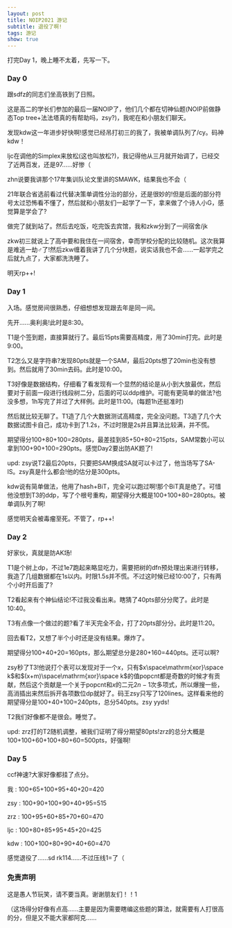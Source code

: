 ```yaml
---
layout: post
title: NOIP2021 游记
subtitle: 退役了啊!
tags: 游记
show: true
---
```


打完Day 1，晚上睡不太着，先写一下。

### Day 0

跟sdfz的同志们坐高铁到了日照。

这是高二的学长们参加的最后一届NOIP了，他们几个都在切神仙题(NOIP前做静态Top tree+法法塔真的有帮助吗，zsy?)，我呢在和小朋友们聊天。

发现kdw这一年进步好快啊!感觉已经吊打初三的我了，我被单调队列了/cy。码神kdw！

ljc在调他的Simplex来放松(这也叫放松?)，我记得他从三月就开始调了，已经交了近两百发，还是97......好惨（

zhn说要我讲那个17年集训队论文里讲的SMAWK，结果我也不会（

21年联合省选前看过代替决策单调性分治的部分，还是很妙的!但是后面的部分符号太过恐怖看不懂了，然后就和小朋友们一起学了一下，拿来做了个诗人小G，感觉算是学会了?

做完了就到站了。然后去吃饭，吃完饭去宾馆，我和zkw分到了一间宿舍/jk

zkw初三就说上了高中要和我住在一间宿舍，幸而学校分配的比较随机。这次我算是难逃一劫♂了!然后zkw缠着我讲了几个分块题，说实话我也不会......一起学完之后就九点了，大家都洗洗睡了。

明天rp++!

### Day 1

入场。感觉房间很熟悉，仔细想想发现跟去年是同一间。

先开......奥利奥!此时是8:30。

T1是个签到题，直接算就行了。最后15pts需要高精度，用了30min打完。此时是9:00。

T2怎么又是字符串?发现80pts就是一个SAM，最后20pts想了20min也没有想到。然后就用了30min去码。此时是10:00。

T3好像是数据结构，仔细看了看发现有一个显然的结论是从小到大放最优，然后要对于前面一段进行线段树二分，后面的可以ddp维护。可能有更简单的做法?也没多想，1h写完了并过了大样例。此时是11:00。(每题1h还挺准时)

然后就比较无聊了。T1造了几个大数据测试高精度，完全没问题。T3造了几个大数据试图卡自己，成功卡到了1.2s，不过时限是2s并且算法比较满，并不慌。

期望得分100+80+100=280pts，最差挂到85+50+80=215pts，SAM常数小可以拿到100+90+100=290pts。感觉Day2要出防AK题了!

upd: zsy说T2最后20pts，只要把SAM换成SA就可以卡过了，他当场写了SA-IS。zsy真是什么都会!他的估分是300pts。

kdw说有简单做法，他用了hash+BiT，完全可以跑过啊!那个BiT真是绝了。可惜他没想到T3的ddp，写了个根号重构，期望得分大概是100+100+80=280pts。被单调队列了啊!

感觉明天会被毒瘤至死。不管了，rp++!

### Day 2

好家伙，真就是防AK场!

T1是个树上dp，不过1e7跑起来略显吃力，需要把树的dfn预处理出来进行转移，我造了几组数据都在1s以内。时限1.5s并不慌。不过这时候已经10:00了，只有两个小时开后面了?

T2看起来有个神仙结论!不过我没看出来。瞎猜了40pts部分分爬了。此时是10:40。

T3有点像一个做过的题?看了半天完全不会，打了20pts部分分。此时是11:20。

回去看T2，又想了半个小时还是没有结果。爆炸了。

期望得分100+40+20=160pts，那么期望总分是280+160=440pts。还可以啊?

zsy秒了T3!他说打个表可以发现对于一个$x$，只有$x\space\mathrm{xor}\space k$和$(x+m)\space\mathrm{xor}\space k$的值$\mathrm{popcnt}$都是奇数的时候才有贡献，然后这个贡献是一个关于$\mathrm{popcnt}$和$x$的二元$2n-1$次多项式，所以爆搜一些，高消插出来然后拆开各项数位dp就好了。码王zsy只写了120lines。这样看来他的期望得分是100+40+100=240pts，总分540pts。zsy yyds!

T2我们好像都不是很会。睡觉了。

upd: zrz打的T2随机调整，被我们证明了得分期望80pts!zrz的总分大概是100+100+60+100+80+60=500pts，好强啊!

### Day 5

ccf神速?大家好像都挂了点分。

我 : 100+65+100+95+40+20=420

zsy : 100+90+100+90+40+95=515

zrz : 100+95+60+85+70+60=470

ljc : 100+80+85+95+45+20=425

kdw : 100+100+80+90+40+60=470

感觉退役了......sd rk114......不过压线1=了（

### 免责声明

这是愚人节玩笑，请不要当真。谢谢朋友们！！1

（这场得分好像有点高......主要是因为需要瞎编这些题的算法，就需要有人打很高的分，但是又不能大家都阿克......